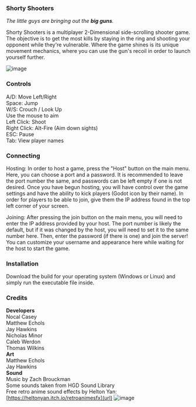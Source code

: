 ### Shorty Shooters

_The little guys are bringing out the **big guns**._

Shorty Shooters is a multiplayer 2-Dimensional side-scrolling shooter game. The objective is to get the most kills by staying in the ring and shooting your opponent while they're vulnerable. Where the game shines is its unique movement mechanics, where you can use the gun's recoil in order to launch yourself further.

![image](https://github.com/user-attachments/assets/4c32db48-ba33-43af-a61c-a77855302c61)

### Controls

A/D: Move Left/Right  
Space: Jump  
W/S: Crouch / Look Up  
Use the mouse to aim  
Left Click: Shoot  
Right Click: Alt-Fire (Aim down sights)  
ESC: Pause  
Tab: View player names

### Connecting

Hosting: In order to host a game, press the "Host" button on the main menu. Here, you can choose a port and a password. It is recommended to leave the port number the same, and passwords can be left empty if one is not desired. Once you have begun hosting, you will have control over the game settings and have the ability to kick players (Godot icon by their name). In order for players to be able to join, give them the IP address found in the top left corner of your screen. 

Joining: After pressing the join button on the main menu, you will need to enter the IP address provided by your host. The port number is likely the default, but if it was changed by the host, you will need to set it to the same number here. Then, enter the password (if there is one) and join the server! You can customize your username and appearance here while waiting for the host to start the game. 

### Installation

Download the build for your operating system (Windows or Linux) and simply run the executable file inside.

### Credits
**Developers**  
Nocal Casey  
Matthew Echols  
Jay Hawkins  
Nicholas Minor  
Caleb Werdon  
Thomas Wilkins  
**Art**  
Matthew Echols  
Jay Hawkins  
**Sound**  
Music by Zach Brouckman  
Some sounds taken from HGD Sound Library  
Free retro anime sound effects by Helton Yan:  
[https://heltonyan.itch.io/retroanimesfx](url)
![image](https://github.com/user-attachments/assets/8d4fdbc9-8fbc-4f1c-a13e-2624a55ac19d)
